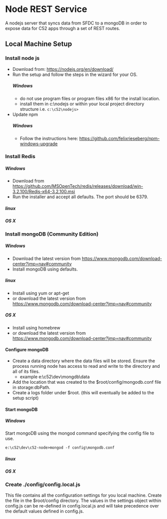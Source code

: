 # Node REST Service
A nodejs server that syncs data from SFDC to a mongoDB in order to expose data for C52 apps through a set of REST routes.

##  Local Machine Setup
### Install node js
* Download from: https://nodejs.org/en/download/
* Run the setup and follow the steps in the wizard for your OS.
  ##### Windows
  * do not use program files or program files x86 for the install location.
  * install them in c:\nodejs or within your local project directory structure i.e. `c:\c52\nodejs>`
* Update npm
  ##### Windows
  * Follow the instructions here: https://github.com/felixrieseberg/npm-windows-upgrade

### Install Redis
##### Windows
* Download from https://github.com/MSOpenTech/redis/releases/download/win-3.2.100/Redis-x64-3.2.100.msi
* Run the installer and accept all defaults.  The port should be 6379.

##### linux

##### OS X

### Install mongoDB (Community Edition)
##### Windows
* Download the latest version from https://www.mongodb.com/download-center?jmp=nav#community
* Install mongoDB using defaults.

##### linux
* Install using yum or apt-get
* or download the latest version from https://www.mongodb.com/download-center?jmp=nav#community

##### OS X
* Install using homebrew
* or download the latest version from https://www.mongodb.com/download-center?jmp=nav#community

#### Configure mongoDB
* Create a data directory where the data files will be stored.  Ensure the process running node has access to read and write to the directory and all of its files.
   * example e:\c52\dev\mongdb\data
* Add the location that was created to the $root/config/mongodb.conf file in storage:dbPath.
* Create a logs folder under $root. (this will eventually be added to the setup script)

#### Start mongoDB
##### Windows
Start mongoDB using the mongod command specifying the config file to use.

	e:\c52\dev\c52-node>mongod -f config\mongodb.conf

##### linux

##### OS X

### Create ./config/config.local.js
This file contains all the configuration settings for you local machine.  Create the file in the $root/config directory.  The values in the settings object within 
config.js can be re-defined in config.local.js and will take precedence over the default values defined in config.js.
